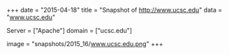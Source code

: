 
+++
date = "2015-04-18"
title = "Snapshot of http://www.ucsc.edu"
data = "www.ucsc.edu"

Server = ["Apache"]
domain = ["ucsc.edu"]

  image = "snapshots/2015_16/www.ucsc.edu.png"
+++
#
